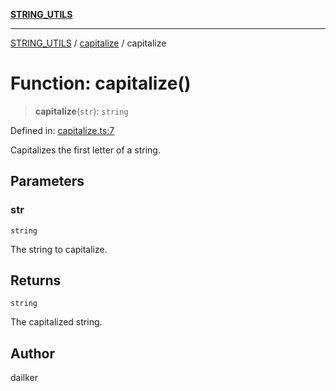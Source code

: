 [**STRING_UTILS**](../../README.md)

***

[STRING_UTILS](../../README.md) / [capitalize](../README.md) / capitalize

# Function: capitalize()

> **capitalize**(`str`): `string`

Defined in: [capitalize.ts:7](https://github.com/dailker/everyutil/blob/f4f23239544adddf4db86c16dea30bd7bb33b26e/src/string/capitalize.ts#L7)

Capitalizes the first letter of a string.

## Parameters

### str

`string`

The string to capitalize.

## Returns

`string`

The capitalized string.

## Author

dailker
